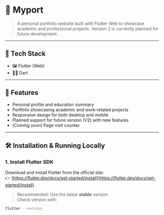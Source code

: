 # 📁 Myport

> A personal portfolio website built with Flutter Web to showcase academic and professional projects. Version 2 is currently planned for future development.

---

## 🚀 Tech Stack

- 🖼️ Flutter (Web)
- 🧑‍💻 Dart

---

## 📸 Features

- Personal profile and education summary
- Portfolio showcasing academic and work-related projects
- Responsive design for both desktop and mobile
- Planned support for future version (V2) with new features
- (*Coming soon*) Page visit counter

---

## 🛠️ Installation & Running Locally

### 1. Install Flutter SDK

Download and install Flutter from the official site:  
👉 [https://flutter.dev/docs/get-started/install](https://flutter.dev/docs/get-started/install)

> Recommended: Use the latest **stable** version  
> Check version with:
```bash
flutter --version
